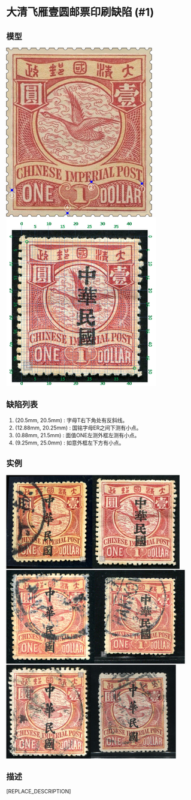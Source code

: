 # 大清飞雁壹圆邮票印刷缺陷 (#1)

## 模型
<img src="model.png" height=450/> <img src="sampling.png" height=450/>

## 缺陷列表
1. (20.5mm, 20.5mm) :  字母T右下角处有反斜线。
1. (12.88mm, 20.25mm) :  国铭字母ER之间下测有小点。
1. (0.88mm, 21.5mm) :  面值ONE左测外框左测有小点。
1. (9.25mm, 25.0mm) :  如意外框左下方有小点。


## 实例
<img src="2011-09-23_00049435005A.jpg" height=250/><img src="2011-12-20_00052608038A.jpg" height=250/><img src="2012-09-13_00068028035A.jpg" height=250/><img src="2014-01-22_00133999131A.jpg" height=250/><img src="2014-10-27_00159485031A.jpg" height=250/><img src="2015-12-06_00194888085A.jpg" height=250/>


## 描述
[REPLACE_DESCRIPTION]
